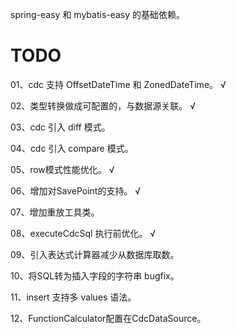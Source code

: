 spring-easy 和 mybatis-easy 的基础依赖。


# TODO

01、cdc 支持 OffsetDateTime 和 ZonedDateTime。 √

02、类型转换做成可配置的，与数据源关联。 √

03、cdc 引入 diff 模式。

04、cdc 引入 compare 模式。

05、row模式性能优化。 √

06、增加对SavePoint的支持。 √

07、增加重放工具类。

08、executeCdcSql 执行前优化。 √

09、引入表达式计算器减少从数据库取数。

10、将SQL转为插入字段的字符串 bugfix。

11、insert 支持多 values 语法。

12、FunctionCalculator配置在CdcDataSource。